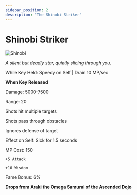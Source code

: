 ```yaml
---
sidebar_position: 2
description: "The Shinobi Striker"
---
```


# Shinobi Striker

![Shinobi](https://vwiki.valorserver.com/api/item/picture/shinobi%20striker)

<i>A silent but deadly star, quietly slicing through you.</i>

While Key Held: Speedy on Self | Drain 10 MP/sec

**When Key Released**

Damage: 5000-7500

Range: 20

Shots hit multiple targets

Shots pass through obstacles

Ignores defense of target

Effect on Self: Sick for 1.5 seconds

MP Cost: 150

    +5 Attack
    
    +10 Wisdom
    
Fame Bonus: 6%

**Drops from Araki the Omega Samurai of the Ascended Dojo**
